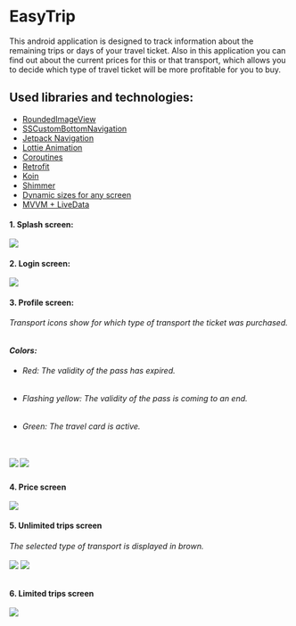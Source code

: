 # <h1> EasyTrip
 This android application is designed to track information about the remaining trips or days of your travel ticket.
 Also in this application you can find out about the current prices for this or that transport, 
 which allows you to decide which type of travel ticket will be more profitable for you to buy.
 
## Used libraries and technologies: 
 * [RoundedImageView](https://github.com/vinc3m1/RoundedImageView)
 * [SSCustomBottomNavigation](https://github.com/SimformSolutionsPvtLtd/SSCustomBottomNavigation)
 * [Jetpack Navigation](https://developer.android.com/guide/navigation/navigation-getting-started)
 * [Lottie Animation](https://github.com/airbnb/lottie-android)
 * [Coroutines](https://developer.android.com/kotlin/coroutines)
 * [Retrofit](https://square.github.io/retrofit/)
 * [Koin](https://insert-koin.io)
 * [Shimmer](https://facebook.github.io/shimmer-android/)
 * [Dynamic sizes for any screen](https://github.com/MrNouri/DynamicSizes)
 * [MVVM + LiveData](https://habr.com/ru/post/338590/)
 
 <h4> 1. Splash screen: 
 <br/>
 <br/>
 <img src = "https://github.com/dima-luzko/EasyTrip/blob/master/screens/splashScreen.png"/>
 <h4> 2. Login screen:
 <br/>
 <br/>
 <img src = "https://github.com/dima-luzko/EasyTrip/blob/master/screens/loginScreen.png"/>
 <h4> 3. Profile screen:
 <br/>
 <h6>Transport icons show for which type of transport the ticket was purchased.
 <h5> Сolors:

  
 * <h6>Red: The validity of the pass has expired.
 * <h6>Flashing yellow: The validity of the pass is coming to an end.
 * <h6>Green: The travel card is active.
 <br/>
 <img src = "https://github.com/dima-luzko/EasyTrip/blob/master/screens/profileScreen.png"/>
 <img src = "https://github.com/dima-luzko/EasyTrip/blob/master/screens/profileScreen(1).png"/>
 <h4> 4. Price screen
 <br/>
 <br/>
 <img src = "https://github.com/dima-luzko/EasyTrip/blob/master/screens/priceScreen.png"/>
 <h4> 5. Unlimited trips screen
 <br/>
 <h6>The selected type of transport is displayed in brown.
 <br/>
 <br/>
 <img src = "https://github.com/dima-luzko/EasyTrip/blob/master/screens/unlimitedTripsScreen.png"/>
 <img src = "https://github.com/dima-luzko/EasyTrip/blob/master/screens/unlimitedTripsScreenWithTrainCityLines.png"/>
 <h4> 6. Limited trips screen
 <br/>
 <br/>
 <img src = "https://github.com/dima-luzko/EasyTrip/blob/master/screens/limitedTripsScreen.png"/>
 
 
 
 
 
